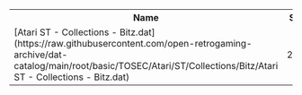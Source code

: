 <table>
<tr><th>Name</th><th>Size</th></tr>
<tr><td>[Atari ST - Collections - Bitz.dat](https://raw.githubusercontent.com/open-retrogaming-archive/dat-catalog/main/root/basic/TOSEC/Atari/ST/Collections/Bitz/Atari ST - Collections - Bitz.dat)</td><td>2091</td></tr>
</table>
